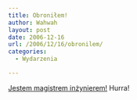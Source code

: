 ```yaml
---
title: Obroniłem!
author: Wahwah
layout: post
date: 2006-12-16
url: /2006/12/16/obronilem/
categories:
  - Wydarzenia

---
```

[Jestem magistrem inżynierem!][1] Hurra!

 [1]: http://automaciej.jogger.pl/2006/12/16/obrona/